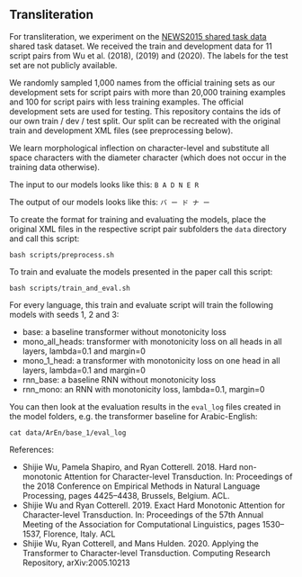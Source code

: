 ## Transliteration

For transliteration, we experiment on the 
[NEWS2015 shared task data](https://www.aclweb.org/anthology/W15-3901.pdf) shared task dataset. 
We received the train and development data for 11 script pairs from Wu et al. (2018), (2019) and (2020). 
The labels for the test set are not publicly available.

We randomly sampled 1,000 names from the official training sets as our development sets for script 
pairs with more than 20,000 training examples and 100 for script pairs with less training 
examples. The official development sets are used for testing. This repository contains the 
ids of our own train / dev / test split. Our split
can be recreated with the original train and development XML files (see preprocessing below).

We learn morphological inflection on 
character-level and substitute all space characters with the diameter character 
(which does not occur in the training data otherwise).

The input to our models looks like this:
`B A D N E R`

The output of our models looks like this: 
`バ ー ド ナ ー`

To create the format for training and evaluating the models, place the original XML files 
in the respective script pair subfolders the `data` directory and call this script:
```
bash scripts/preprocess.sh
```

To train and evaluate the models presented in the paper call this script:
```
bash scripts/train_and_eval.sh
```

For every language, this train and evaluate script will train the following models with seeds 1, 2 and 3:
* base: a baseline transformer without monotonicity loss
* mono_all_heads: transformer with monotonicity loss on all heads in all layers, lambda=0.1 and margin=0
* mono_1_head: a transformer with monotonicity loss on one head in all layers, lambda=0.1 and margin=0
* rnn_base: a baseline RNN without monotonicity loss
* rnn_mono: an RNN with monotonicity loss, lambda=0.1, margin=0

You can then look at the evaluation results in the `eval_log` files created in the model folders, e.g. the transformer baseline for Arabic-English:
```
cat data/ArEn/base_1/eval_log
```

References:
* Shijie Wu, Pamela Shapiro, and Ryan Cotterell. 2018. Hard non-monotonic Attention for Character-level Transduction. In: Proceedings of the 2018 Conference on Empirical Methods in Natural Language Processing, pages 4425–4438, Brussels, Belgium. ACL.
* Shijie Wu and Ryan Cotterell. 2019. Exact Hard Monotonic Attention for Character-level Transduction. In: Proceedings of the 57th Annual Meeting of the Association for Computational Linguistics, pages 1530–1537, Florence, Italy. ACL
* Shijie Wu, Ryan Cotterell, and Mans Hulden. 2020. Applying the Transformer to Character-level Transduction. Computing Research Repository, arXiv:2005.10213